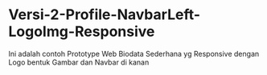 # Versi-2-Profile-NavbarLeft-LogoImg-Responsive
 Ini adalah contoh Prototype Web Biodata Sederhana yg Responsive dengan Logo bentuk Gambar dan Navbar di kanan
 

